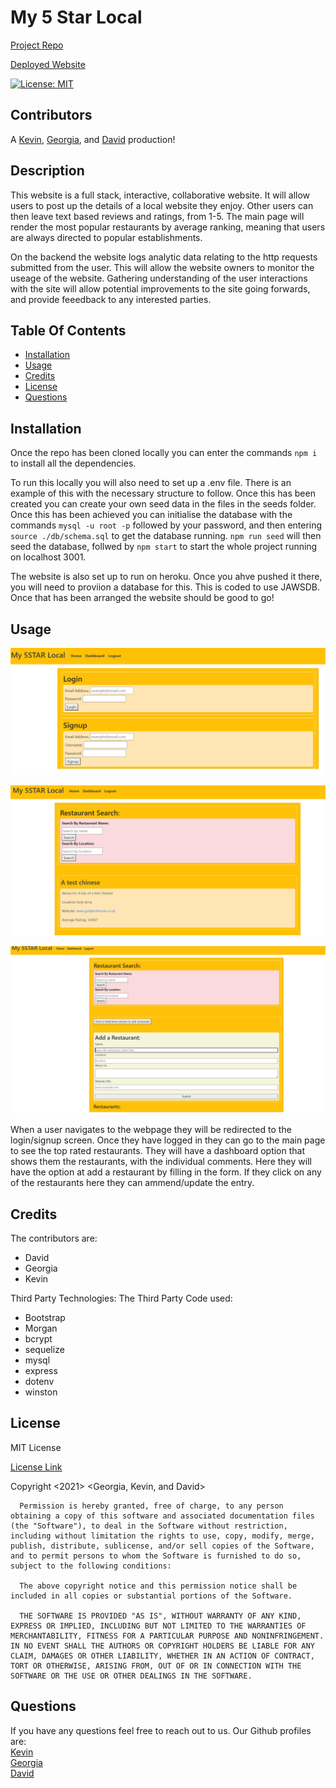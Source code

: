 # My 5 Star Local

  [Project Repo](https://github.com/Cleggatron/My-5-Star-Local)

  [Deployed Website](https://vast-journey-10843.herokuapp.com/login)
  
  [![License: MIT](https://img.shields.io/badge/License-MIT-yellow.svg)](https://opensource.org/licenses/MIT)

  ## Contributors
  A [Kevin](https://github.com/kevinjr1998), [Georgia](https://github.com/G-bot987), and [David](https://github.com/Cleggatron) production!

  ## Description

  This website is a full stack, interactive, collaborative website. It will allow users to post up the details of a local website they enjoy. Other users can then leave text based reviews and ratings, from 1-5. The main page will render the most popular restaurants by average ranking, meaning that users are always directed to popular establishments. 
  
  On the backend the website logs analytic data relating to the http requests submitted from the user. This will allow the website owners to monitor the useage of the website. Gathering understanding of the user interactions with the site will allow potential improvements to the site going forwards, and provide feeedback to any interested parties.

  ## Table Of Contents

  - [Installation](#installation)
  - [Usage](#usage)
  - [Credits](#credits)
  - [License](#license)
  - [Questions](#questions)

  ## Installation

  Once the repo has been cloned locally you can enter the commands `npm i` to install all the dependencies. 
  
  To run this locally you will also need to set up a .env file. There is an example of this with the necessary structure to follow. Once this has been created you can create your own seed data in the files in the seeds folder. Once this has been achieved you can initialise the database with the commands `mysql -u root -p` followed by your password, and then entering `source ./db/schema.sql` to get the database running. `npm run seed` will then seed the database, follwed by `npm start` to start the whole project running on localhost 3001.

  The website is also set up to run on heroku. Once you ahve pushed it there, you will need to proviion a database for this. This is coded to use JAWSDB.  Once that has been arranged the website should be good to go!

  ## Usage

  ![Login Page](./assets/Screenshot1.PNG)

  ![Homepage](./assets/Screenshot2.PNG)

  ![Dashboard Page](./assets/Screenshot3.PNG)

  When a user navigates to the webpage they will be redirected to the login/signup screen. Once they have logged in they can go to the main page to see the top rated restaurants. They will have a dashboard option that shows them the restaurants, with the individual comments. Here they will have the option at add a restaurant by filling in the form. If they click on any of the restaurants here they can ammend/update the entry. 

  ## Credits 
  The contributors are:
 -  David
 -  Georgia
 -  Kevin


  Third Party Technologies:
  The Third Party Code used:
 - Bootstrap
 -  Morgan
 -  bcrypt
 -  sequelize
 -  mysql
 -  express
 -  dotenv
 -  winston


  ## License
  MIT License

  [License Link](https://opensource.org/licenses/MIT)

  Copyright <2021> <Georgia, Kevin, and David>

      Permission is hereby granted, free of charge, to any person obtaining a copy of this software and associated documentation files (the "Software"), to deal in the Software without restriction, including without limitation the rights to use, copy, modify, merge, publish, distribute, sublicense, and/or sell copies of the Software, and to permit persons to whom the Software is furnished to do so, subject to the following conditions:
      
      The above copyright notice and this permission notice shall be included in all copies or substantial portions of the Software.
      
      THE SOFTWARE IS PROVIDED "AS IS", WITHOUT WARRANTY OF ANY KIND, EXPRESS OR IMPLIED, INCLUDING BUT NOT LIMITED TO THE WARRANTIES OF MERCHANTABILITY, FITNESS FOR A PARTICULAR PURPOSE AND NONINFRINGEMENT. IN NO EVENT SHALL THE AUTHORS OR COPYRIGHT HOLDERS BE LIABLE FOR ANY CLAIM, DAMAGES OR OTHER LIABILITY, WHETHER IN AN ACTION OF CONTRACT, TORT OR OTHERWISE, ARISING FROM, OUT OF OR IN CONNECTION WITH THE SOFTWARE OR THE USE OR OTHER DEALINGS IN THE SOFTWARE.  

  ## Questions

  If you have any questions feel free to reach out to us. Our Github profiles are:
  <br>
  [Kevin](https://github.com/kevinjr1998)
  <br>
  [Georgia](https://github.com/G-bot987)
  <br>
  [David](https://github.com/Cleggatron)